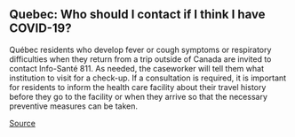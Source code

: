## Quebec: Who should I contact if I think I have COVID-19?

Québec residents who develop fever or cough symptoms or respiratory difficulties when they return from a trip outside of Canada are invited to contact Info-Santé 811. As needed, the caseworker will tell them what institution to visit for a check-up. If a consultation is required, it is important for residents to inform the health care facility about their travel history before they go to the facility or when they arrive so that the necessary preventive measures can be taken.

[Source](https://www.quebec.ca/en/health/health-issues/a-z/2019-coronavirus/)
